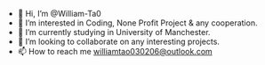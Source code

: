 - 👋 Hi, I’m @William-Ta0
- 👀 I’m interested in Coding, None Profit Project & any cooperation.
- 🌱 I’m currently studying in University of Manchester.
- 💞️ I’m looking to collaborate on any interesting projects.
- 📫 How to reach me williamtao030206@outlook.com

<!---
William-Ta0/William-Ta0 is a ✨ special ✨ repository because its `README.md` (this file) appears on your GitHub profile.
You can click the Preview link to take a look at your changes.
--->
